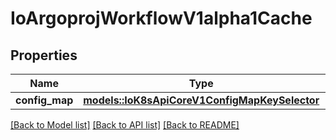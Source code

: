 # IoArgoprojWorkflowV1alpha1Cache

## Properties

Name | Type | Description | Notes
------------ | ------------- | ------------- | -------------
**config_map** | [**models::IoK8sApiCoreV1ConfigMapKeySelector**](io.k8s.api.core.v1.ConfigMapKeySelector.md) |  | 

[[Back to Model list]](../README.md#documentation-for-models) [[Back to API list]](../README.md#documentation-for-api-endpoints) [[Back to README]](../README.md)


